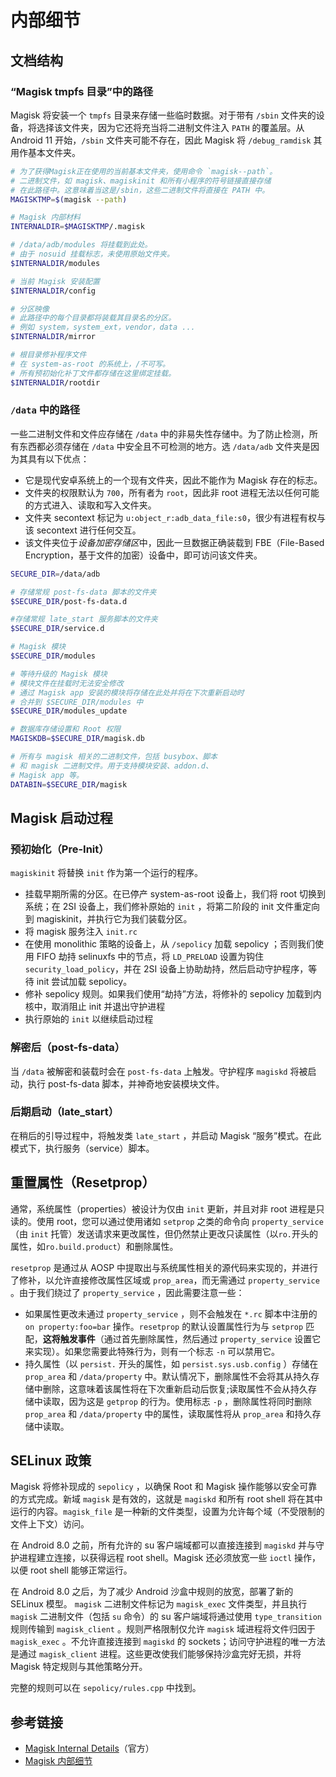 # 内部细节

## 文档结构

### “Magisk tmpfs 目录”中的路径

Magisk 将安装一个 `tmpfs` 目录来存储一些临时数据。对于带有 `/sbin` 文件夹的设备，将选择该文件夹，因为它还将充当将二进制文件注入 `PATH` 的覆盖层。从 Android 11 开始，`/sbin` 文件夹可能不存在，因此 Magisk 将 `/debug_ramdisk` 其用作基本文件夹。

``` bash
# 为了获得Magisk正在使用的当前基本文件夹，使用命令 `magisk--path`。
# 二进制文件，如 magisk、magiskinit 和所有小程序的符号链接直接存储
# 在此路径中。这意味着当这是/sbin，这些二进制文件将直接在 PATH 中。
MAGISKTMP=$(magisk --path)

# Magisk 内部材料
INTERNALDIR=$MAGISKTMP/.magisk

# /data/adb/modules 将挂载到此处。
# 由于 nosuid 挂载标志，未使用原始文件夹。
$INTERNALDIR/modules

# 当前 Magisk 安装配置
$INTERNALDIR/config

# 分区映像
# 此路径中的每个目录都将装载其目录名的分区。
# 例如 system，system_ext，vendor，data ...
$INTERNALDIR/mirror

# 根目录修补程序文件
# 在 system-as-root 的系统上，/不可写。
# 所有预初始化补丁文件都存储在这里绑定挂载。
$INTERNALDIR/rootdir
```

### `/data` 中的路径

一些二进制文件和文件应存储在 `/data` 中的非易失性存储中。为了防止检测，所有东西都必须存储在 `/data` 中安全且不可检测的地方。选 `/data/adb` 文件夹是因为其具有以下优点：

- 它是现代安卓系统上的一个现有文件夹，因此不能作为 Magisk 存在的标志。
- 文件夹的权限默认为 `700`，所有者为 `root`，因此非 root 进程无法以任何可能的方式进入、读取和写入文件夹。
- 文件夹 secontext 标记为  `u:object_r:adb_data_file:s0`，很少有进程有权与该 secontext 进行任何交互。
- 该文件夹位于*设备加密存储区*中，因此一旦数据正确装载到 FBE（File-Based Encryption，基于文件的加密）设备中，即可访问该文件夹。

``` bash
SECURE_DIR=/data/adb

# 存储常规 post-fs-data 脚本的文件夹
$SECURE_DIR/post-fs-data.d

#存储常规 late_start 服务脚本的文件夹
$SECURE_DIR/service.d

# Magisk 模块
$SECURE_DIR/modules

# 等待升级的 Magisk 模块
# 模块文件在挂载时无法安全修改
# 通过 Magisk app 安装的模块将存储在此处并将在下次重新启动时
# 合并到 $SECURE_DIR/modules 中
$SECURE_DIR/modules_update

# 数据库存储设置和 Root 权限
MAGISKDB=$SECURE_DIR/magisk.db

# 所有与 magisk 相关的二进制文件，包括 busybox、脚本
# 和 magisk 二进制文件。用于支持模块安装、addon.d、 
# Magisk app 等。
DATABIN=$SECURE_DIR/magisk

```

## Magisk 启动过程

### 预初始化（Pre-Init）

`magiskinit` 将替换 `init` 作为第一个运行的程序。

- 挂载早期所需的分区。在已停产 system-as-root 设备上，我们将 root 切换到系统；在 2SI 设备上，我们修补原始的 `init` ，将第二阶段的 init 文件重定向到 magiskinit，并执行它为我们装载分区。
- 将 magisk 服务注入 `init.rc`
- 在使用 monolithic 策略的设备上，从 `/sepolicy` 加载 sepolicy ；否则我们使用 FIFO 劫持 selinuxfs 中的节点，将 `LD_PRELOAD` 设置为钩住 `security_load_policy`，并在 2SI 设备上协助劫持，然后启动守护程序，等待 init 尝试加载 sepolicy。
- 修补 sepolicy 规则。如果我们使用“劫持”方法，将修补的 sepolicy 加载到内核中，取消阻止 init 并退出守护进程
- 执行原始的 `init` 以继续启动过程

### 解密后（post-fs-data）

当 `/data` 被解密和装载时会在 `post-fs-data` 上触发。守护程序 `magiskd` 将被启动，执行 post-fs-data 脚本，并神奇地安装模块文件。

### 后期启动（late_start）

在稍后的引导过程中，将触发类 `late_start` ，并启动 Magisk “服务”模式。在此模式下，执行服务（service）脚本。

## 重置属性（Resetprop）

通常，系统属性（properties）被设计为仅由 `init` 更新，并且对非 root 进程是只读的。使用 root，您可以通过使用诸如 `setprop` 之类的命令向 `property_service`（由 `init` 托管）发送请求来更改属性，但仍然禁止更改只读属性（以`ro.`开头的属性，如`ro.build.product`）和删除属性。

`resetprop` 是通过从 AOSP 中提取出与系统属性相关的源代码来实现的，并进行了修补，以允许直接修改属性区域或 `prop_area`，而无需通过 `property_service` 。由于我们绕过了 `property_service` ，因此需要注意一些：

- 如果属性更改未通过 `property_service` ，则不会触发在 `*.rc` 脚本中注册的`on property:foo=bar` 操作。`resetprop` 的默认设置属性行为与 `setprop` 匹配，**这将触发事件**（通过首先删除属性，然后通过 `property_service` 设置它来实现）。如果您需要此特殊行为，则有一个标志 `-n` 可以禁用它。
- 持久属性（以 `persist.` 开头的属性，如 `persist.sys.usb.config` ）存储在 `prop_area` 和 `/data/property` 中。默认情况下，删除属性不会将其从持久存储中删除，这意味着该属性将在下次重新启动后恢复;读取属性不会从持久存储中读取，因为这是 `getprop` 的行为。使用标志 `-p` ，删除属性将同时删除 `prop_area` 和 `/data/property` 中的属性，读取属性将从 `prop_area` 和持久存储中读取。

## SELinux 政策

Magisk 将修补现成的 `sepolicy` ，以确保 Root 和 Magisk 操作能够以安全可靠的方式完成。新域 `magisk` 是有效的，这就是 `magiskd` 和所有 root shell 将在其中运行的内容。`magisk_file` 是一种新的文件类型，设置为允许每个域（不受限制的文件上下文）访问。

在 Android 8.0 之前，所有允许的 su 客户端域都可以直接连接到 `magiskd` 并与守护进程建立连接，以获得远程 root shell。Magisk 还必须放宽一些 `ioctl` 操作，以便 root shell 能够正常运行。

在 Android 8.0 之后，为了减少 Android 沙盒中规则的放宽，部署了新的 SELinux 模型。 `magisk`  二进制文件标记为 `magisk_exec` 文件类型，并且执行 `magisk` 二进制文件（包括 `su` 命令）的 su 客户端域将通过使用 `type_transition` 规则传输到 `magisk_client` 。规则严格限制仅允许 `magisk` 域进程将文件归因于 `magisk_exec` 。不允许直接连接到 `magiskd` 的 sockets；访问守护进程的唯一方法是通过 `magisk_client` 进程。这些更改使我们能够保持沙盒完好无损，并将 Magisk 特定规则与其他策略分开。

完整的规则可以在 `sepolicy/rules.cpp` 中找到。

## 参考链接

- [Magisk Internal Details](https://topjohnwu.github.io/Magisk/details.html)（官方）
- [Magisk 内部细节](https://e7kmbb.github.io/Magisk/details.html)
